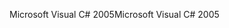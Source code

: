 <span data-ttu-id="d0516-101">Microsoft Visual C# 2005</span><span class="sxs-lookup"><span data-stu-id="d0516-101">Microsoft Visual C# 2005</span></span>